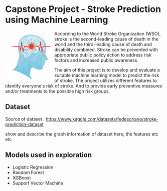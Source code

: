 # Capstone Project - Stroke Prediction using Machine Learning

<div>
    <img align="left" height="160" src="images/stroke-img.jpg">
    <p>
      According to the World Stroke Organization (WSO), stroke is the second-leading cause of death in the world and the third-leading cause of death and disability combined. 
Stroke can be prevented with appropriate public policy action to address risk factors and increased public awareness.

The aim of this project is to develop and evaluate a suitable machine learning model to predict the risk of stroke. The project utilizes different features to identify everyone's risk of stroke. And to provide early preventive measures and/or treatments to the possible high risk groups.
    </p>
</div>



## Dataset
Source of dataset : https://www.kaggle.com/datasets/fedesoriano/stroke-prediction-dataset

show and describe the graph information of dataset here, the features etc etc


## Models used in exploration
- Logistic Regression
- Random Forest
- XGBoost
- Support Vector Machine
